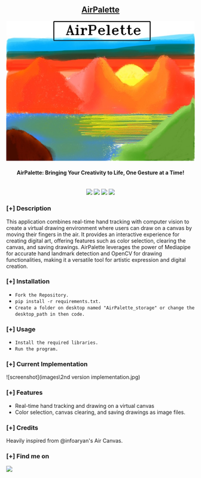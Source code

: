 <h2 align="center"><u>AirPalette</u></h2>

![AirPalette: Bringing Your Creativity to Life, One Gesture at a Time!](images\banner3.PNG)
<h4 align="center"> AirPalette: Bringing Your Creativity to Life, One Gesture at a Time! </h4>

<p align="center">
<br>
    <img src="https://img.shields.io/badge/Author-Arman Siddiqui-magenta?style=flat-square">
    <img src="https://img.shields.io/badge/Open%20Source-Yes-orange?style=flat-square">
    <img src="https://img.shields.io/badge/Maintained-Yes-cyan?style=flat-square">
    <img src="https://img.shields.io/badge/Written%20In-Python-blue?style=flat-square">
</p>

### [+] Description
This application combines real-time hand tracking with computer vision to create a virtual drawing environment where users can draw on a canvas by moving their fingers in the air. It provides an interactive experience for creating digital art, offering features such as color selection, clearing the canvas, and saving drawings. AirPalette leverages the power of Mediapipe for accurate hand landmark detection and OpenCV for drawing functionalities, making it a versatile tool for artistic expression and digital creation.

### [+] Installation
 - `Fork the Repository.`
 - `pip install -r requirements.txt.`
 - `Create a folder on desktop named "AirPalette_storage" or change the desktop_path in then code.`

### [+] Usage
 - `Install the required libraries.`
 - `Run the program.`

### [+] Current Implementation
![screenshot](images\2nd version implementation.jpg)

### [+] Features
 - Real-time hand tracking and drawing on a virtual canvas
 - Color selection, canvas clearing, and saving drawings as image files.

### [+] Credits 
 Heavily inspired from @infoaryan's Air Canvas.

### [+] Find me on 
<a href="mailto:armkhan12e@gmail.com" target="_blank"><img src="https://img.shields.io/badge/Email-armkhan12e@gmail.com-blue?style=for-the-badge&logo=gmail"></a>

